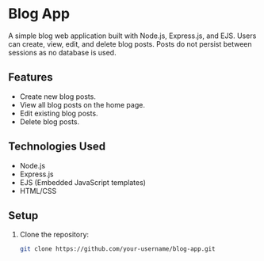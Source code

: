 # Blog App

A simple blog web application built with Node.js, Express.js, and EJS. Users can create, view, edit, and delete blog posts. Posts do not persist between sessions as no database is used.

## Features

- Create new blog posts.
- View all blog posts on the home page.
- Edit existing blog posts.
- Delete blog posts.

## Technologies Used

- Node.js
- Express.js
- EJS (Embedded JavaScript templates)
- HTML/CSS

## Setup

1. Clone the repository:
   ```bash
   git clone https://github.com/your-username/blog-app.git